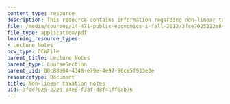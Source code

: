 ```yaml
---
content_type: resource
description: This resource contains information regarding non-linear taxation notes.
file: /media/courses/14-471-public-economics-i-fall-2012/3fce7025222a84e8f33fd8f41ff0ab76_MIT14_471F12_nonlinear.pdf
file_type: application/pdf
learning_resource_types:
- Lecture Notes
ocw_type: OCWFile
parent_title: Lecture Notes
parent_type: CourseSection
parent_uid: 00c88a64-4348-e79e-4e97-96ce5f933e3e
resourcetype: Document
title: Non-linear taxation notes
uid: 3fce7025-222a-84e8-f33f-d8f41ff0ab76
---
```

